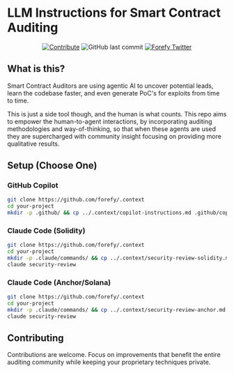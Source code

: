 # LLM Instructions for Smart Contract Auditing

<p align="center">
<a href="https://github.com/forefy/.context/edit/main/copilot-instructions.md"><img alt="Contribute" title="Contribute to copilot-instructions.md" src="https://img.shields.io/badge/Contribute-copilot--instructions.md-blue?logo=github"></a>
<img alt="GitHub last commit" title="GitHub last commit" src="https://img.shields.io/github/last-commit/forefy/.context">
<a href="https://twitter.com/forefy"><img alt="Forefy Twitter" title="Forefy Twitter" src="https://img.shields.io/twitter/follow/forefy.svg?logo=twitter"></a>

</p>

## What is this?

Smart Contract Auditors are using agentic AI to uncover potential leads, learn the codebase faster, and even generate PoC's for exploits from time to time.

This is just a side tool though, and the human is what counts. This repo aims to empower the human-to-agent interactions, by incorporating auditing methodologies and way-of-thinking, so that when these agents are used they are supercharged with community insight focusing on providing more qualitative results.


## Setup (Choose One)

### GitHub Copilot

```bash
git clone https://github.com/forefy/.context
cd your-project
mkdir -p .github/ && cp ../.context/copilot-instructions.md .github/copilot-instructions.md
```

### Claude Code (Solidity)

```bash
git clone https://github.com/forefy/.context
cd your-project
mkdir -p .claude/commands/ && cp ../.context/security-review-solidity.md .claude/commands/security-review.md
claude security-review
```

### Claude Code (Anchor/Solana)

```bash
git clone https://github.com/forefy/.context
cd your-project
mkdir -p .claude/commands/ && cp ../.context/security-review-anchor.md .claude/commands/security-review.md
claude security-review
```


## Contributing

Contributions are welcome. Focus on improvements that benefit the entire auditing community while keeping your proprietary techniques private.
